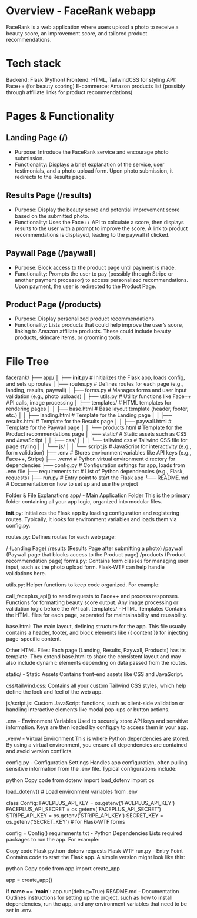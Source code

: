 # Overview - FaceRank webapp
FaceRank is a web application where users upload a photo to receive a beauty score, an improvement score, and tailored product recommendations.

# Tech stack
Backend: Flask (Python)
Frontend: HTML, TailwindCSS for styling
API: Face++ (for beauty scoring)
E-commerce: Amazon products list (possibly through affiliate links for product recommendations)

# Pages & Functionality

## Landing Page (/)
 * Purpose: Introduce the FaceRank service and encourage photo submission.
 * Functionality: Displays a brief explanation of the service, user testimonials, and a photo upload form. Upon photo submission, it redirects to the Results page.

## Results Page (/results)
 * Purpose: Display the beauty score and potential improvement score based on the submitted photo.
 * Functionality: Uses the Face++ API to calculate a score, then displays results to the user with a prompt to improve the score. A link to product recommendations is displayed, leading to the paywall if clicked.

## Paywall Page (/paywall)
 * Purpose: Block access to the product page until payment is made.
 * Functionality: Prompts the user to pay (possibly through Stripe or another payment processor) to access personalized recommendations. Upon payment, the user is redirected to the Product Page.

## Product Page (/products)
* Purpose: Display personalized product recommendations.
* Functionality: Lists products that could help improve the user’s score, linking to Amazon affiliate products. These could include beauty products, skincare items, or grooming tools.


# File Tree

facerank/
├── app/
│   ├── __init__.py                # Initializes the Flask app, loads config, and sets up routes
│   ├── routes.py                  # Defines routes for each page (e.g., landing, results, paywall)
│   ├── forms.py                   # Manages forms and user input validation (e.g., photo uploads)
│   ├── utils.py                   # Utility functions like Face++ API calls, image processing
│   ├── templates/                 # HTML templates for rendering pages
│   │   ├── base.html              # Base layout template (header, footer, etc.)
│   │   ├── landing.html           # Template for the Landing page
│   │   ├── results.html           # Template for the Results page
│   │   ├── paywall.html           # Template for the Paywall page
│   │   └── products.html          # Template for the Product recommendations page
│   ├── static/                    # Static assets such as CSS and JavaScript
│   │   ├── css/
│   │   │   └── tailwind.css       # Tailwind CSS file for page styling
│   │   └── js/
│   │       └── script.js          # JavaScript for interactivity (e.g., form validation)
├── .env                           # Stores environment variables like API keys (e.g., Face++, Stripe)
├── .venv/                         # Python virtual environment directory for dependencies
├── config.py                      # Configuration settings for app, loads from .env file
├── requirements.txt               # List of Python dependencies (e.g., Flask, requests)
├── run.py                         # Entry point to start the Flask app
└── README.md                      # Documentation on how to set up and use the project

Folder & File Explanations
app/ - Main Application Folder
This is the primary folder containing all your app logic, organized into modular files.

__init__.py: Initializes the Flask app by loading configuration and registering routes. Typically, it looks for environment variables and loads them via config.py.

routes.py: Defines routes for each web page:

/ (Landing Page)
/results (Results Page after submitting a photo)
/paywall (Paywall page that blocks access to the Product page)
/products (Product recommendation page)
forms.py: Contains form classes for managing user input, such as the photo upload form. Flask-WTF can help handle validations here.

utils.py: Helper functions to keep code organized. For example:

call_faceplus_api() to send requests to Face++ and process responses.
Functions for formatting beauty score output.
Any image processing or validation logic before the API call.
templates/ - HTML Templates
Contains the HTML files for each page, separated for maintainability and reusability.

base.html: The main layout, defining structure for the app. This file usually contains a header, footer, and block elements like {{ content }} for injecting page-specific content.

Other HTML Files: Each page (Landing, Results, Paywall, Products) has its template. They extend base.html to share the consistent layout and may also include dynamic elements depending on data passed from the routes.

static/ - Static Assets
Contains front-end assets like CSS and JavaScript.

css/tailwind.css: Contains all your custom Tailwind CSS styles, which help define the look and feel of the web app.

js/script.js: Custom JavaScript functions, such as client-side validation or handling interactive elements like modal pop-ups or button actions.

.env - Environment Variables
Used to securely store API keys and sensitive information. Keys are then loaded by config.py to access them in your app.

.venv/ - Virtual Environment
This is where Python dependencies are stored. By using a virtual environment, you ensure all dependencies are contained and avoid version conflicts.

config.py - Configuration Settings
Handles app configuration, often pulling sensitive information from the .env file. Typical configurations include:

python
Copy code
from dotenv import load_dotenv
import os

load_dotenv()  # Load environment variables from .env

class Config:
    FACEPLUS_API_KEY = os.getenv('FACEPLUS_API_KEY')
    FACEPLUS_API_SECRET = os.getenv('FACEPLUS_API_SECRET')
    STRIPE_API_KEY = os.getenv('STRIPE_API_KEY')
    SECRET_KEY = os.getenv('SECRET_KEY')  # for Flask-WTF forms

config = Config()
requirements.txt - Python Dependencies
Lists required packages to run the app. For example:

Copy code
Flask
python-dotenv
requests
Flask-WTF
run.py - Entry Point
Contains code to start the Flask app. A simple version might look like this:

python
Copy code
from app import create_app

app = create_app()

if __name__ == '__main__':
    app.run(debug=True)
README.md - Documentation
Outlines instructions for setting up the project, such as how to install dependencies, run the app, and any environment variables that need to be set in .env.